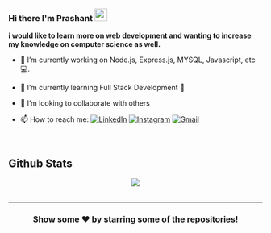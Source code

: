 ### Hi there I'm Prashant  <img src="https://media.giphy.com/media/hvRJCLFzcasrR4ia7z/giphy.gif" width="25px">
   **i would like to learn more on web development and wanting to increase my knowledge on computer science as well.**



- 🔭 I’m currently working on  Node.js, Express.js, MYSQL, Javascript, etc 💻.
- 🌱 I’m currently learning Full Stack Development 🚀
- 👯 I’m looking to collaborate with others  

-  📫 How to reach me: [![LinkedIn](https://img.shields.io/badge/-Prashant_Kumar-2867B2?style=flat&logo=Linkedin&logoColor=white)](https://www.linkedin.com/in/prashant-kumar-160bba132/)
[![Instagram](https://img.shields.io/badge/prash.ant_kumar_-833ab4?style=flat&logo=Instagram&logoColor=white)](https://www.instagram.com/prash.ant_kumar/)
[![Gmail](https://img.shields.io/badge/-Prashant_kumar-DB4437?style=flat&logo=Gmail&logoColor=white)](mailto:pksingh706586@gmail.com)

<br/>  

## Github Stats  
<div align="center"><img src="https://github-readme-stats.vercel.app/api?username=pksingh128&show_icons=true&count_private=true" align="center" /></div>  

<br/> 
<div align="center">

***
### Show some ❤️ by starring some of the repositories! 

